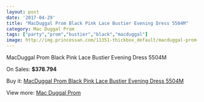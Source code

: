 ```yaml
---
layout: post
date: '2017-04-29'
title: "MacDuggal Prom Black Pink Lace Bustier Evening Dress 5504M"
category: Mac Duggal Prom
tags: ["party","prom","bustier","black","macduggal"]
image: http://img.princessan.com/11351-thickbox_default/macduggal-prom-black-pink-lace-bustier-evening-dress-5504m.jpg
---
```

MacDuggal Prom Black Pink Lace Bustier Evening Dress 5504M

On Sales: **$378.794**
<a href="https://www.princessan.com/en/mac-duggal-prom/5261-macduggal-prom-black-pink-lace-bustier-evening-dress-5504m.html"><amp-img layout="responsive" width="600" height="600" src="//img.princessan.com/11351-thickbox_default/macduggal-prom-black-pink-lace-bustier-evening-dress-5504m.jpg" alt="MacDuggal Prom Black Pink Lace Bustier Evening Dress 5504M 0" /></a>

Buy it: [MacDuggal Prom Black Pink Lace Bustier Evening Dress 5504M](https://www.princessan.com/en/mac-duggal-prom/5261-macduggal-prom-black-pink-lace-bustier-evening-dress-5504m.html "MacDuggal Prom Black Pink Lace Bustier Evening Dress 5504M")

View more: [Mac Duggal Prom](https://www.princessan.com/en/42-mac-duggal-prom "Mac Duggal Prom")